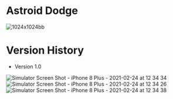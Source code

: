 # Astroid Dodge

![1024x1024bb](https://user-images.githubusercontent.com/65775557/162023599-4eca09a2-197a-4b5e-ab46-350dbdfd2e53.png)


# Version History
* Version 1.0

![Simulator Screen Shot - iPhone 8 Plus - 2021-02-24 at 12 34 34](https://user-images.githubusercontent.com/65775557/162025540-b7110364-b8e9-4630-9b15-a5bf26666f57.png) ![Simulator Screen Shot - iPhone 8 Plus - 2021-02-24 at 12 34 26](https://user-images.githubusercontent.com/65775557/162025754-d47db024-1a47-43e1-8a24-19099501f0ea.png) ![Simulator Screen Shot - iPhone 8 Plus - 2021-02-24 at 12 34 38](https://user-images.githubusercontent.com/65775557/162025553-7956b890-feeb-4485-886f-a220e0d556ea.png)
